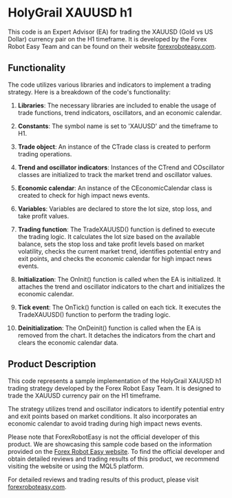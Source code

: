 # HolyGrail XAUUSD h1

This code is an Expert Advisor (EA) for trading the XAUUSD (Gold vs US Dollar) currency pair on the H1 timeframe. It is developed by the Forex Robot Easy Team and can be found on their website [forexroboteasy.com](https://forexroboteasy.com/).

## Functionality

The code utilizes various libraries and indicators to implement a trading strategy. Here is a breakdown of the code's functionality:

1. **Libraries**: The necessary libraries are included to enable the usage of trade functions, trend indicators, oscillators, and an economic calendar.

2. **Constants**: The symbol name is set to 'XAUUSD' and the timeframe to H1.

3. **Trade object**: An instance of the CTrade class is created to perform trading operations.

4. **Trend and oscillator indicators**: Instances of the CTrend and COscillator classes are initialized to track the market trend and oscillator values.

5. **Economic calendar**: An instance of the CEconomicCalendar class is created to check for high impact news events.

6. **Variables**: Variables are declared to store the lot size, stop loss, and take profit values.

7. **Trading function**: The TradeXAUUSD() function is defined to execute the trading logic. It calculates the lot size based on the available balance, sets the stop loss and take profit levels based on market volatility, checks the current market trend, identifies potential entry and exit points, and checks the economic calendar for high impact news events.

8. **Initialization**: The OnInit() function is called when the EA is initialized. It attaches the trend and oscillator indicators to the chart and initializes the economic calendar.

9. **Tick event**: The OnTick() function is called on each tick. It executes the TradeXAUUSD() function to perform the trading logic.

10. **Deinitialization**: The OnDeinit() function is called when the EA is removed from the chart. It detaches the indicators from the chart and clears the economic calendar data.

## Product Description

This code represents a sample implementation of the HolyGrail XAUUSD h1 trading strategy developed by the Forex Robot Easy Team. It is designed to trade the XAUUSD currency pair on the H1 timeframe.

The strategy utilizes trend and oscillator indicators to identify potential entry and exit points based on market conditions. It also incorporates an economic calendar to avoid trading during high impact news events.

Please note that ForexRobotEasy is not the official developer of this product. We are showcasing this sample code based on the information provided on the [Forex Robot Easy website](https://forexroboteasy.com/forex-robot-review/holygrail-xauusd-h1-review-unbiased-forex-software-analysis/). To find the official developer and obtain detailed reviews and trading results of this product, we recommend visiting the website or using the MQL5 platform.

For detailed reviews and trading results of this product, please visit [forexroboteasy.com](https://forexroboteasy.com/forex-robot-review/holygrail-xauusd-h1-review-unbiased-forex-software-analysis/).
